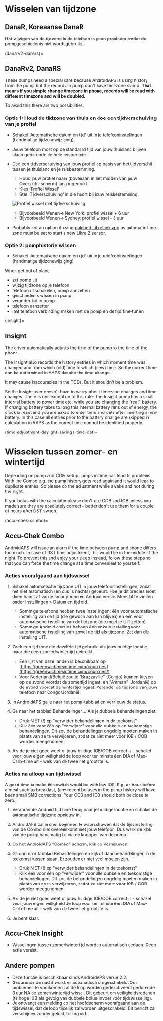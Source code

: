 # Wisselen van tijdzone

## DanaR, Koreaanse DanaR

Het wijzigen van de tijdzone in de telefoon is geen probleem omdat de pompgeschiedenis niet wordt gebruikt.

(danarv2-danars)=

## DanaRv2, DanaRS

These pumps need a special care because AndroidAPS is using history from the pump but the records in pump don't have timezone stamp. **That means if you simple change timezone in phone, records will be read with different timezone and will be doubled.**

To avoid this there are two possibilities:

### Optie 1: Houd de tijdzone van thuis en doe een tijdverschuiving van je profiel

* Schakel 'Automatische datum en tijd' uit in je telefooninstellingen (handmatige tijdzonewijziging).
* Jouw telefoon moet op de standaard tijd van jouw thuisland blijven staan gedurende de hele reisperiode.
* Doe een tijdverschuiving van jouw profiel op basis van het tijdverschil tussen je thuisland en je reisbestemming.
   
   * Houd jouw profiel naam (bovenaan in het midden van jouw Overzicht-scherm) lang ingedrukt
   * Kies 'Profiel Wissel'
   * Stel 'Tijdverschuiving' in die hoort bij jouw reisbestemming.
   
   ![Profiel wissel met tijdverschuiving](../images/ProfileSwitchTimeShift2.png)
   
   * Bijvoorbeeld Wenen-> New York: profiel wissel + 6 uur
   * Bijvoorbeeld Wenen-> Sydney: profiel wissel - 8 uur
* Probably not an option if using [patched LibreLink app](../Hardware/Libre2.md#time-zone-travelling) as automatic time zone must be set to start a new Libre 2 sensor.

### Optie 2: pomphistorie wissen

* Schakel 'Automatische datum en tijd' uit in je telefooninstellingen (handmatige tijdzonewijziging)

When get out of plane:

* zet pomp uit
* wijzig tijdzone op je telefoon
* telefoon uitschakelen, pomp aanzetten
* geschiedenis wissen in pomp
* verander tijd in pomp
* telefoon aanzetten
* laat telefoon verbinding maken met de pomp en de tijd fine-tunen

(insight)=

## Insight

The driver automatically adjusts the time of the pump to the time of the phone.

The Insight also records the history entries in which moment time was changed and from which (old) time to which (new) time. So the correct time can be determined in AAPS despite the time change.

It may cause inaccuracies in the TDDs. But it shouldn't be a problem.

So the Insight user doesn't have to worry about timezone changes and time changes. There is one exception to this rule: The Insight pump has a small internal battery to power time etc. while you are changing the "real" battery. If changing battery takes to long this internal battery runs out of energy, the clock is reset and you are asked to enter time and date after inserting a new battery. In this case all entries prior to the battery change are skipped in calculation in AAPS as the correct time cannot be identified properly.

(time-adjustment-daylight-savings-time-dst)=

# Wisselen tussen zomer- en wintertijd

Depending on pump and CGM setup, jumps in time can lead to problems. With the Combo e.g. the pump history gets read again and it would lead to duplicate entries. So please do the adjustment while awake and not during the night.

If you bolus with the calculator please don't use COB and IOB unless you made sure they are absolutely correct - better don't use them for a couple of hours after DST switch.

(accu-chek-combo)=

## Accu-Chek Combo

AndroidAPS will issue an alarm if the time between pump and phone differs too much. In case of DST time adjustment, this would be in the middle of the night. To prevent this and enjoy your sleep instead, follow these steps so that you can force the time change at a time convenient to yourself:

### Acties voorafgaand aan tijdswissel

1. Schakel automatische tijdzone UIT in jouw telefooninstellingen, zodat het niet automatisch (en dus 's nachts) gebeurt. Hoe je dit precies moet doen hangt af van je smartphone en Android versie. Meestal te vinden onder Instellingen > Datum en tijd oid.
   
   * Sommige telefoons hebben twee instellingen: één voor automatische instelling van de tijd (die gewoon aan kan blijven) en één voor automatische instelling van de tijdzone (die moet je UIT zetten).
   * Sommige Android-versies hebben één enkele instelling voor automatische instelling van zowel de tijd als tijdzone. Zet dan die instelling UIT.

2. Zoek een tijdzone die dezelfde tijd gebruikt als jouw huidige locatie, maar die geen zomer/wintertijd gebruikt.
   
   * Een lijst van deze landen is beschikbaar op [https://greenwichmeantime.com/countries](https://greenwichmeantime.com/countries/)
   * Voor Nederland/België zou je "Brazzaville" (Congo) kunnen kiezen op de avond voordat de zomertijd ingaat, en "Amman" (Jordanië) op de avond voordat de wintertijd ingaat. Verander de tijdzone van jouw telefoon naar Congo/Jordanië.

3. In AndroidAPS ga je naar het pomp-tabblad en vernieuw de status.

4. Ga naar het tabblad Behandelingen... Als je dubbele behandelingen ziet:
   
   * Druk NIET (!) op "verwijder behandelingen in de toekomst"
   * Klik één voor één op "verwijder" voor alle dubbele en toekomstige behandelingen. Dit zou de behandelingen ongeldig moeten maken in plaats van ze te verwijderen, zodat ze niet meer voor IOB / COB worden meegenomen.

5. Als de je niet goed weet of jouw huidige IOB/COB correct is - schakel voor jouw eigen veiligheid de loop voor ten minste één DIA of Max-Carb-time uit - welk van de twee het grootste is.

### Acties na afloop van tijdswissel

A good time to make this switch would be with low IOB. E.g. an hour before a meal such as breakfast, (any recent boluses in the pump history will have been small SMB corrections. Your COB and IOB should both be close to zero.)

1. Verander de Android tijdzone terug naar je huidige locatie en schakel de automatische tijdzone opnieuw in.
2. AndroidAPS zal je snel beginnen te waarschuwen dat de tijdsinstelling van de Combo niet overeenkomt met jouw telefoon. Dus werk de klok van de pomp handmatig bij via de knoppen van de pomp.
3. Op het AndroidAPS "Combo" scherm, klik op Vernieuwen.
4. Ga dan naar tabblad Behandelingen en kijk of daar behandelingen in de toekomst tussen staan. Er zouden er niet veel moeten zijn.
   
   * Druk NIET (!) op "verwijder behandelingen in de toekomst"
   * Klik één voor één op "verwijder" voor alle dubbele en toekomstige behandelingen. Dit zou de behandelingen ongeldig moeten maken in plaats van ze te verwijderen, zodat ze niet meer voor IOB / COB worden meegenomen.

5. Als de je niet goed weet of jouw huidige IOB/COB correct is - schakel voor jouw eigen veiligheid de loop voor ten minste één DIA of Max-Carb-time uit - welk van de twee het grootste is.

6. Je bent klaar.

## Accu-Chek Insight

* Wisselingen tussen zomer/wintertijd worden automatisch gedaan. Geen actie vereist.

## Andere pompen

* Deze functie is beschikbaar sinds AndroidAPS versie 2.2.
* Gedurende de nacht wordt er automatisch omgeschakeld. Om problemen te voorkomen zal de loop worden gedeactiveerd gedurende 3 uur NA de zomer/wintertijd wissel. Dit gebeurt om veiligheidsredenen (te hoge IOB als gevolg van dubbele bolus-invoer vóór tijdswisseling).
* Je ontvangt een melding op het hoofdscherm voorafgaand aan de tijdswissel, dat de loop tijdelijk zal worden uitgeschakeld. Dit bericht zal verschijnen zonder geluid, trilling oid.